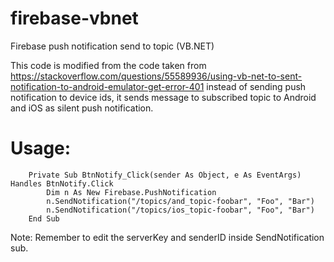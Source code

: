 # firebase-vbnet
Firebase push notification send to topic (VB.NET)

This code is modified from the code taken from https://stackoverflow.com/questions/55589936/using-vb-net-to-sent-notification-to-android-emulator-get-error-401 instead of sending push notification to device ids, it sends message to subscribed topic to Android and iOS as silent push notification.

# Usage:
```vb.net
    Private Sub BtnNotify_Click(sender As Object, e As EventArgs) Handles BtnNotify.Click
        Dim n As New Firebase.PushNotification
        n.SendNotification("/topics/and_topic-foobar", "Foo", "Bar")
        n.SendNotification("/topics/ios_topic-foobar", "Foo", "Bar")
    End Sub
```

Note: Remember to edit the serverKey and senderID inside SendNotification sub.
